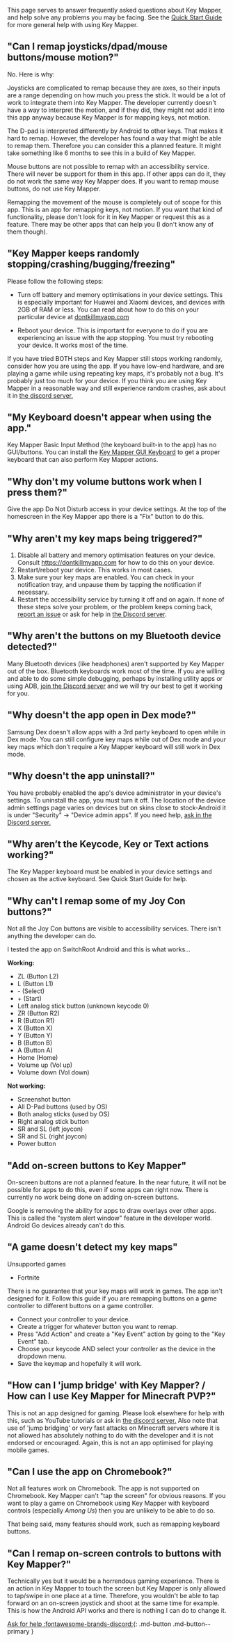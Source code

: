 This page serves to answer frequently asked questions about Key Mapper, and help solve any problems you may be facing.
See the [Quick Start Guide](quick-start.md) for more general help with using Key Mapper.

## "Can I remap joysticks/dpad/mouse buttons/mouse motion?"

No. Here is why:

Joysticks are complicated to remap because they are axes, so their inputs are a range depending on how much you press the stick. It would be a lot of work to integrate them into Key Mapper. The developer currently doesn't have a way to interpret the motion, and if they did, they might not add it into this app anyway because Key Mapper is for mapping keys, not motion.

The D-pad is interpreted differently by Android to other keys. That makes it hard to remap. However, the developer has found a way that might be able to remap them. Therefore you can consider this a planned feature. It might take something like 6 months to see this in a build of Key Mapper.

Mouse buttons are not possible to remap with an accessibility service. There will never be support for them in this app. If other apps can do it, they do not work the same way Key Mapper does. If you want to remap mouse buttons, do not use Key Mapper.

Remapping the movement of the mouse is completely out of scope for this app. This is an app for remapping keys, not motion. If you want that kind of functionality, please don't look for it in Key Mapper or request this as a feature. There may be other apps that can help you (I don't know any of them though).

## "Key Mapper keeps randomly stopping/crashing/bugging/freezing"

Please follow the following steps:

- Turn off battery and memory optimisations in your device settings.
This is especially important for Huawei and Xiaomi devices, and devices with 2GB of RAM or less.
You can read about how to do this on your particular device at [dontkillmyapp.com](http://dontkillmyapp.com/)

- Reboot your device.
This is important for everyone to do if you are experiencing an issue with the app stopping. You must try rebooting your device. It works most of the time.

If you have tried BOTH steps and Key Mapper still stops working randomly, consider how you are using the app. If you have low-end hardware, and are playing a game while using repeating key maps, it's probably not a bug. It's probably just too much for your device.
If you think you are using Key Mapper in a reasonable way and still experience random crashes, ask about it in [the discord server.](http://keymapper.club)

## "My Keyboard doesn't appear when using the app."

Key Mapper Basic Input Method (the keyboard built-in to the app) has no GUI/buttons. You can install the [Key Mapper GUI Keyboard](https://play.google.com/store/apps/details?id=io.github.sds100.keymapper.inputmethod.latin) to get a proper keyboard that can also perform Key Mapper actions.

## "Why don't my volume buttons work when I press them?"
Give the app Do Not Disturb access in your device settings. At the top of the homescreen in the Key Mapper app there is a "Fix" button to do this.

## "Why aren't my key maps being triggered?"
1. Disable all battery and memory optimisation features on your device. Consult https://dontkillmyapp.com for how to do this on your device.
2. Restart/reboot your device. This works in most cases.
3. Make sure your key maps are enabled. You can check in your notification tray, and unpause them by tapping the notification if necessary.
4. Restart the accessibility service by turning it off and on again. 
If none of these steps solve your problem, or the problem keeps coming back, [report an issue](https://github.com/sds100/KeyMapper/issues/new) or ask for help in [the Discord server](http://keymapper.club).

## "Why aren't the buttons on my Bluetooth device detected?"
Many Bluetooth devices (like headphones) aren't supported by Key Mapper out of the box. Bluetooth keyboards work most of the time. If you are willing and able to do some simple debugging, perhaps by installing utility apps or using ADB, [join the Discord server](http://keymapper.club) and we will try our best to get it working for you.

## "Why doesn't the app open in Dex mode?"
Samsung Dex doesn't allow apps with a 3rd party keyboard to open while in Dex mode. You can still configure key maps while out of Dex mode and your key maps which don't require a Key Mapper keyboard will still work in Dex mode.

## "Why doesn't the app uninstall?"
You have probably enabled the app's device administrator in your device's settings. To uninstall the app, you must turn it off. The location of the device admin settings page varies on devices but on skins close to stock-Android it is under "Security" -> "Device admin apps". If you need help, [ask in the Discord server.](http://keymapper.club)

## "Why aren’t the Keycode, Key or Text actions working?"
The Key Mapper keyboard must be enabled in your device settings and chosen as the active keyboard.
See Quick Start Guide for help.

## "Why can't I remap some of my Joy Con buttons?"
Not all the Joy Con buttons are visible to accessibility services. There isn't anything the developer can do.

I tested the app on SwitchRoot Android and this is what works...

 **Working:**

* ZL (Button L2)
* L (Button L1)
* \- (Select)
* \+ (Start)
* Left analog stick button (unknown keycode 0)
* ZR (Button R2)
* R (Button R1)
* X (Button X)
* Y (Button Y)
* B (Button B)
* A (Button A)
* Home (Home)
* Volume up (Vol up)
* Volume down (Vol down)

**Not working:**

* Screenshot button
* All D-Pad buttons (used by OS)
* Both analog sticks (used by OS)
* Right analog stick button
* SR and SL (left joycon)
* SR and SL (right joycon)
* Power button

## "Add on-screen buttons to Key Mapper"

On-screen buttons are not a planned feature. In the near future, it will not be possible for apps to do this, even if some apps can right now. There is currently no work being done on adding on-screen buttons.

Google is removing the ability for apps to draw overlays over other apps. This is called the "system alert window" feature in the developer world. Android Go devices already can't do this.

## "A game doesn't detect my key maps"

Unsupported games
- Fortnite

There is no guarantee that your key maps will work in games. The app isn't designed for it.
Follow this guide if you are remapping buttons on a game controller to different buttons on a game controller.

- Connect your controller to your device.
- Create a trigger for whatever button you want to remap.
- Press "Add Action" and create a "Key Event" action by going to the "Key Event" tab.
- Choose your keycode AND select your controller as the device in the dropdown menu.
- Save the keymap and hopefully it will work.

## "How can I 'jump bridge' with Key Mapper? / How can I use Key Mapper for Minecraft PVP?"

This is not an app designed for gaming. Please look elsewhere for help with this, such as YouTube tutorials or ask in [the discord server.](http://keymapper.club) Also note that use of 'jump bridging' or very fast attacks on Minecraft servers where it is not allowed has absolutely nothing to do with the developer and it is not endorsed or encouraged. Again, this is not an app optimised for playing mobile games.

## "Can I use the app on Chromebook?"

Not all features work on Chromebook. The app is not supported on Chromebook.
Key Mapper can't "tap the screen" for obvious reasons. If you want to play a game on Chromebook using Key Mapper with keyboard controls (especially *Among Us*) then you are unlikely to be able to do so.

That being said, many features should work, such as remapping keyboard buttons.

## "Can I remap on-screen controls to buttons with Key Mapper?"

Technically yes but it would be a horrendous gaming experience. There is an action in Key Mapper to touch the screen but Key Mapper is only allowed to tap/swipe in one place at a time. Therefore, you wouldn't be able to tap forward on an on-screen joystick and shoot at the same time for example. This is how the Android API works and there is nothing I can do to change it.

[Ask for help :fontawesome-brands-discord:](http://keymapper.club){: .md-button .md-button--primary }